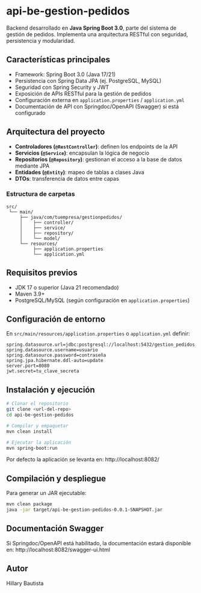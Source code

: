 # api-be-gestion-pedidos

Backend desarrollado en **Java Spring Boot 3.0**, parte del sistema de gestión de pedidos. Implementa una arquitectura RESTful con seguridad, persistencia y modularidad.

## Características principales
- Framework: Spring Boot 3.0 (Java 17/21)
- Persistencia con Spring Data JPA (ej. PostgreSQL, MySQL)
- Seguridad con Spring Security y JWT
- Exposición de APIs RESTful para la gestión de pedidos
- Configuración externa en `application.properties` / `application.yml`
- Documentación de API con Springdoc/OpenAPI (Swagger) si está configurado

## Arquitectura del proyecto
- **Controladores (`@RestController`)**: definen los endpoints de la API
- **Servicios (`@Service`)**: encapsulan la lógica de negocio
- **Repositorios (`@Repository`)**: gestionan el acceso a la base de datos mediante JPA
- **Entidades (`@Entity`)**: mapeo de tablas a clases Java
- **DTOs**: transferencia de datos entre capas

### Estructura de carpetas
```
src/
 └── main/
     ├── java/com/tuempresa/gestionpedidos/
     │    ├── controller/
     │    ├── service/
     │    ├── repository/
     │    └── model/
     └── resources/
          ├── application.properties
          └── application.yml
```

## Requisitos previos
- JDK 17 o superior (Java 21 recomendado)
- Maven 3.9+
- PostgreSQL/MySQL (según configuración en `application.properties`)

## Configuración de entorno
En `src/main/resources/application.properties` o `application.yml` definir:
```properties
spring.datasource.url=jdbc:postgresql://localhost:5432/gestion_pedidos
spring.datasource.username=usuario
spring.datasource.password=contraseña
spring.jpa.hibernate.ddl-auto=update
server.port=8080
jwt.secret=tu_clave_secreta
```

## Instalación y ejecución
```bash
# Clonar el repositorio
git clone <url-del-repo>
cd api-be-gestion-pedidos

# Compilar y empaquetar
mvn clean install

# Ejecutar la aplicación
mvn spring-boot:run
```
Por defecto la aplicación se levanta en: http://localhost:8082/

## Compilación y despliegue
Para generar un JAR ejecutable:
```bash
mvn clean package
java -jar target/api-be-gestion-pedidos-0.0.1-SNAPSHOT.jar
```

## Documentación Swagger
Si Springdoc/OpenAPI está habilitado, la documentación estará disponible en:
http://localhost:8082/swagger-ui.html

## Autor
Hillary Bautista
